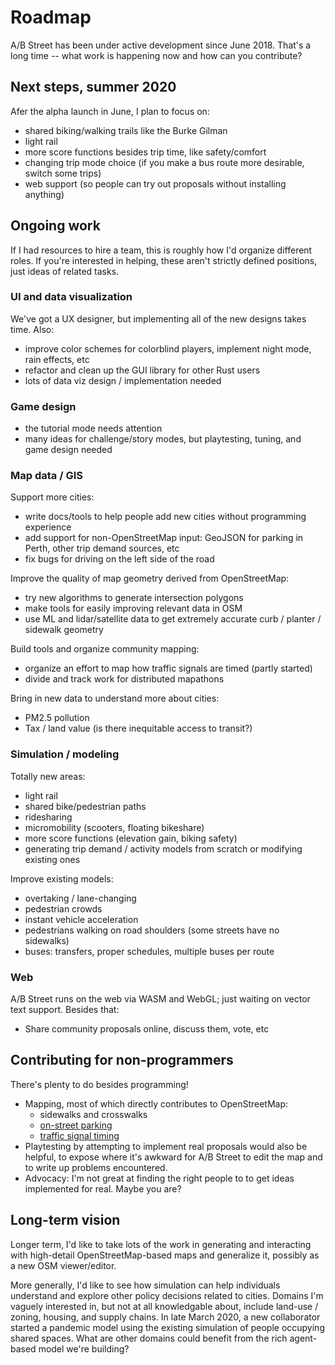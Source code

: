 # Roadmap

A/B Street has been under active development since June 2018. That's a long time
-- what work is happening now and how can you contribute?

## Next steps, summer 2020

Afer the alpha launch in June, I plan to focus on:

- shared biking/walking trails like the Burke Gilman
- light rail
- more score functions besides trip time, like safety/comfort
- changing trip mode choice (if you make a bus route more desirable, switch some
  trips)
- web support (so people can try out proposals without installing anything)

## Ongoing work

If I had resources to hire a team, this is roughly how I'd organize different
roles. If you're interested in helping, these aren't strictly defined positions,
just ideas of related tasks.

### UI and data visualization

We've got a UX designer, but implementing all of the new designs takes time.
Also:

- improve color schemes for colorblind players, implement night mode, rain
  effects, etc
- refactor and clean up the GUI library for other Rust users
- lots of data viz design / implementation needed

### Game design

- the tutorial mode needs attention
- many ideas for challenge/story modes, but playtesting, tuning, and game design
  needed

### Map data / GIS

Support more cities:

- write docs/tools to help people add new cities without programming experience
- add support for non-OpenStreetMap input: GeoJSON for parking in Perth, other
  trip demand sources, etc
- fix bugs for driving on the left side of the road

Improve the quality of map geometry derived from OpenStreetMap:

- try new algorithms to generate intersection polygons
- make tools for easily improving relevant data in OSM
- use ML and lidar/satellite data to get extremely accurate curb / planter /
  sidewalk geometry

Build tools and organize community mapping:

- organize an effort to map how traffic signals are timed (partly started)
- divide and track work for distributed mapathons

Bring in new data to understand more about cities:

- PM2.5 pollution
- Tax / land value (is there inequitable access to transit?)

### Simulation / modeling

Totally new areas:

- light rail
- shared bike/pedestrian paths
- ridesharing
- micromobility (scooters, floating bikeshare)
- more score functions (elevation gain, biking safety)
- generating trip demand / activity models from scratch or modifying existing
  ones

Improve existing models:

- overtaking / lane-changing
- pedestrian crowds
- instant vehicle acceleration
- pedestrians walking on road shoulders (some streets have no sidewalks)
- buses: transfers, proper schedules, multiple buses per route

### Web

A/B Street runs on the web via WASM and WebGL; just waiting on vector text
support. Besides that:

- Share community proposals online, discuss them, vote, etc

## Contributing for non-programmers

There's plenty to do besides programming!

- Mapping, most of which directly contributes to OpenStreetMap:
  - sidewalks and crosswalks
  - [on-street parking](../howto/map_parking.md)
  - [traffic signal timing](https://docs.google.com/document/d/1Od_7WvBVYsvpY4etRI0sKmYmZnwXMAXcJxVmm8Iwdcg/edit?usp=sharing)
- Playtesting by attempting to implement real proposals would also be helpful,
  to expose where it's awkward for A/B Street to edit the map and to write up
  problems encountered.
- Advocacy: I'm not great at finding the right people to to get ideas
  implemented for real. Maybe you are?

## Long-term vision

Longer term, I'd like to take lots of the work in generating and interacting
with high-detail OpenStreetMap-based maps and generalize it, possibly as a new
OSM viewer/editor.

More generally, I'd like to see how simulation can help individuals understand
and explore other policy decisions related to cities. Domains I'm vaguely
interested in, but not at all knowledgable about, include land-use / zoning,
housing, and supply chains. In late March 2020, a new collaborator started a
pandemic model using the existing simulation of people occupying shared spaces.
What are other domains could benefit from the rich agent-based model we're
building?
